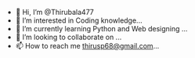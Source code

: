 - 👋 Hi, I’m @Thirubala477
- 👀 I’m interested in Coding knowledge...
- 🌱 I’m currently learning Python and Web designing ...
- 💞️ I’m looking to collaborate on ...
- 📫 How to reach me thirusp68@gmail.com...

<!---
Thirubala477/Thirubala477 is a ✨ special ✨ repository because its `README.md` (this file) appears on your GitHub profile.
You can click the Preview link to take a look at your changes.
--->

